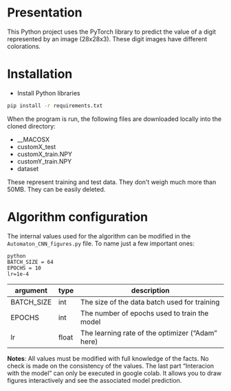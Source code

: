 # Presentation
This Python project uses the PyTorch library to predict the value of a digit represented by an image (28x28x3). These digit images have different colorations.

# Installation
- Install Python libraries
```sh
pip install -r requirements.txt
```
When the program is run, the following files are downloaded locally into the cloned directory: 
- __MACOSX
- customX_test
- customX_train.NPY
- customY_train.NPY
- dataset

These represent training and test data. They don't weigh much more than 50MB. They can be easily deleted.

# Algorithm configuration
The internal values used for the algorithm can be modified in the `Automaton_CNN_figures.py` file.
To name just a few important ones:

```
python
BATCH_SIZE = 64
EPOCHS = 10
lr=1e-4
```

|argument|type|description|
|-|-|-|
|BATCH_SIZE|int|The size of the data batch used for training|
|EPOCHS|int|The number of epochs used to train the model|
|lr|float|The learning rate of the optimizer (“Adam” here)|


**Notes**: All values must be modified with full knowledge of the facts. No check is made on the consistency of the values.
The last part “Interacion with the model” can only be executed in google colab. It allows you to draw figures interactively and see the associated model prediction.
